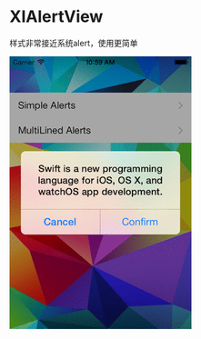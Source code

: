 # XIAlertView
样式非常接近系统alert，使用更简单

![](https://github.com/Banzuofan/XIAlertView/blob/master/6834678328-2.gif)  


